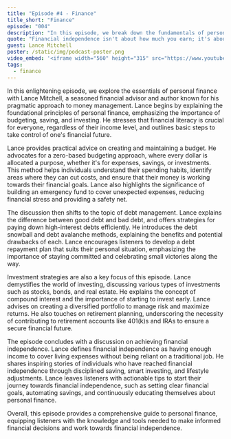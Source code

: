 ```yaml
---
title: "Episode #4 - Finance"
title_short: "Finance"
episode: "004"
description: "In this episode, we break down the fundamentals of personal finance and financial independence, featuring insights from financial advisor and author, Lance Mitchell."
quote: "Financial independence isn't about how much you earn; it's about how you manage and grow what you have, aligning your financial decisions with your life goals."
guest: Lance Mitchell
poster: /static/img/podcast-poster.png
video_embed: '<iframe width="560" height="315" src="https://www.youtube.com/embed/cnTf2UxjGW8?si=NX78TvzTHdDmteNb" title="YouTube video player" frameborder="0" allow="accelerometer; autoplay; clipboard-write; encrypted-media; gyroscope; picture-in-picture; web-share" referrerpolicy="strict-origin-when-cross-origin" allowfullscreen></iframe>'
tags:
  - finance
---
```


In this enlightening episode, we explore the essentials of personal finance with Lance Mitchell, a seasoned financial advisor and author known for his pragmatic approach to money management. Lance begins by explaining the foundational principles of personal finance, emphasizing the importance of budgeting, saving, and investing. He stresses that financial literacy is crucial for everyone, regardless of their income level, and outlines basic steps to take control of one's financial future.

Lance provides practical advice on creating and maintaining a budget. He advocates for a zero-based budgeting approach, where every dollar is allocated a purpose, whether it's for expenses, savings, or investments. This method helps individuals understand their spending habits, identify areas where they can cut costs, and ensure that their money is working towards their financial goals. Lance also highlights the significance of building an emergency fund to cover unexpected expenses, reducing financial stress and providing a safety net.

The discussion then shifts to the topic of debt management. Lance explains the difference between good debt and bad debt, and offers strategies for paying down high-interest debts efficiently. He introduces the debt snowball and debt avalanche methods, explaining the benefits and potential drawbacks of each. Lance encourages listeners to develop a debt repayment plan that suits their personal situation, emphasizing the importance of staying committed and celebrating small victories along the way.

Investment strategies are also a key focus of this episode. Lance demystifies the world of investing, discussing various types of investments such as stocks, bonds, and real estate. He explains the concept of compound interest and the importance of starting to invest early. Lance advises on creating a diversified portfolio to manage risk and maximize returns. He also touches on retirement planning, underscoring the necessity of contributing to retirement accounts like 401(k)s and IRAs to ensure a secure financial future.

The episode concludes with a discussion on achieving financial independence. Lance defines financial independence as having enough income to cover living expenses without being reliant on a traditional job. He shares inspiring stories of individuals who have reached financial independence through disciplined saving, smart investing, and lifestyle adjustments. Lance leaves listeners with actionable tips to start their journey towards financial independence, such as setting clear financial goals, automating savings, and continuously educating themselves about personal finance.

Overall, this episode provides a comprehensive guide to personal finance, equipping listeners with the knowledge and tools needed to make informed financial decisions and work towards financial independence.

